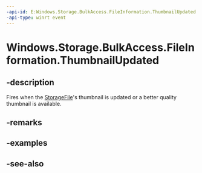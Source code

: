```yaml
---
-api-id: E:Windows.Storage.BulkAccess.FileInformation.ThumbnailUpdated
-api-type: winrt event
---
```


<!-- Event syntax
public event Windows.Foundation.TypedEventHandler ThumbnailUpdated<Windows.Storage.BulkAccess.IStorageItemInformation,  object>
-->

# Windows.Storage.BulkAccess.FileInformation.ThumbnailUpdated

## -description
Fires when the [StorageFile](../windows.storage/storagefile.md)'s thumbnail is updated or a better quality thumbnail is available.

## -remarks

## -examples

## -see-also
